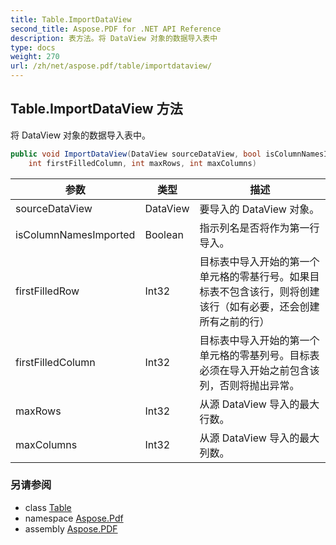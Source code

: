 ```yaml
---
title: Table.ImportDataView
second_title: Aspose.PDF for .NET API Reference
description: 表方法。将 DataView 对象的数据导入表中
type: docs
weight: 270
url: /zh/net/aspose.pdf/table/importdataview/
---
```

## Table.ImportDataView 方法

将 DataView 对象的数据导入表中。

```csharp
public void ImportDataView(DataView sourceDataView, bool isColumnNamesImported, int firstFilledRow, 
    int firstFilledColumn, int maxRows, int maxColumns)
```

| 参数 | 类型 | 描述 |
| --- | --- | --- |
| sourceDataView | DataView | 要导入的 DataView 对象。 |
| isColumnNamesImported | Boolean | 指示列名是否将作为第一行导入。 |
| firstFilledRow | Int32 | 目标表中导入开始的第一个单元格的零基行号。如果目标表不包含该行，则将创建该行（如有必要，还会创建所有之前的行） |
| firstFilledColumn | Int32 | 目标表中导入开始的第一个单元格的零基列号。目标表必须在导入开始之前包含该列，否则将抛出异常。 |
| maxRows | Int32 | 从源 DataView 导入的最大行数。 |
| maxColumns | Int32 | 从源 DataView 导入的最大列数。 |

### 另请参阅

* class [Table](../)
* namespace [Aspose.Pdf](../../../aspose.pdf/)
* assembly [Aspose.PDF](../../../)